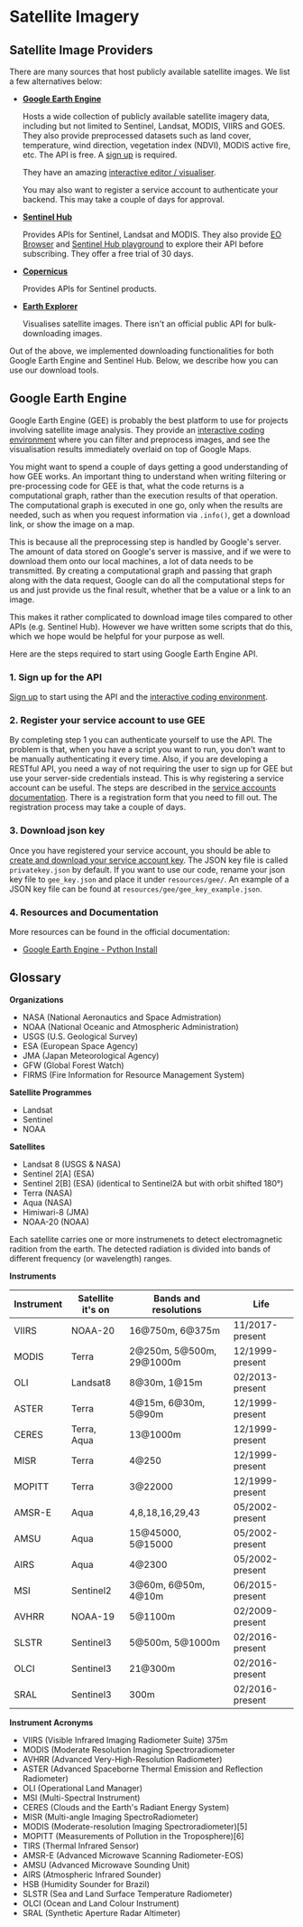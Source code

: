 # Satellite Imagery

## Satellite Image Providers

There are many sources that host publicly available satellite images.
We list a few alternatives below:

- **[Google Earth Engine](https://earthengine.google.com/)**
    
    Hosts a wide collection of publicly available satellite imagery data, 
    including but not limited to Sentinel, Landsat, MODIS, VIIRS and GOES.
    They also provide preprocessed datasets such as land cover, temperature, 
    wind direction, vegetation index (NDVI), MODIS active fire, etc.
    The API is free. A [sign up](https://earthengine.google.com/signup/) is required.
    
    They have an amazing [interactive editor / visualiser](code.earthengine.google.com/).
    
    You may also want to register a service account to authenticate your backend. 
    This may take a couple of days for approval.
- **[Sentinel Hub](https://www.sentinel-hub.com/)**
    
    Provides APIs for Sentinel, Landsat and MODIS. 
    They also provide [EO Browser](https://apps.sentinel-hub.com/eo-browser/) 
    and [Sentinel Hub playground](https://apps.sentinel-hub.com/sentinel-playground/)
    to explore their API before subscribing. They offer a free trial of 30 days.
- **[Copernicus](https://scihub.copernicus.eu/)**
    
    Provides APIs for Sentinel products.
- **[Earth Explorer](https://earthexplorer.usgs.gov/)**
    
    Visualises satellite images. There isn't an official public API for bulk-downloading images.

Out of the above, we implemented downloading functionalities for both Google Earth Engine and Sentinel Hub. 
Below, we describe how you can use our download tools.

## Google Earth Engine
Google Earth Engine (GEE) is probably the best platform to use for projects involving satellite image analysis. 
They provide an [interactive coding environment](https://code.earthengine.google.com/) where you can filter and preprocess images, 
and see the visualisation results immediately overlaid on top of Google Maps.

You might want to spend a couple of days getting a good understanding of how GEE works.
An important thing to understand when writing filtering or pre-processing code for GEE is that, 
what the code returns is a computational graph, rather than the execution results of that operation.
The computational graph is executed in one go, only when the results are needed, 
such as when you request information via `.info()`, get a download link, or show the image on a map.

This is because all the preprocessing step is handled by Google's server. 
The amount of data stored on Google's server is massive, and if we were to download them onto our local machines, 
a lot of data needs to be transmitted. 
By creating a computational graph and passing that graph along with the data request,
Google can do all the computational steps for us and just provide us the final result, whether that be a value or a link to an image.

This makes it rather complicated to download image tiles compared to other APIs (e.g. Sentinel Hub).
However we have written some scripts that do this, which we hope would be helpful for your purpose as well.

Here are the steps required to start using Google Earth Engine API.

### 1. Sign up for the API
[Sign up](https://earthengine.google.com/signup/) to start using the API and the [interactive coding environment](https://code.earthengine.google.com/).

### 2. Register your service account to use GEE
By completing step 1 you can authenticate yourself to use the API. 
The problem is that, when you have a script you want to run, you don't want to be manually authenticating it every time.
Also, if you are developing a RESTful API, you need a way of not requiring the user to sign up for GEE but use your server-side credentials instead.
This is why registering a service account can be useful. The steps are described in the [service accounts documentation](https://developers.google.com/earth-engine/service_account).
There is a registration form that you need to fill out. The registration process may take a couple of days.

### 3. Download json key
Once you have registered your service account, you should be able to [create and download your service account key](https://console.developers.google.com/iam-admin/serviceaccounts/details/).
The JSON key file is called `privatekey.json` by default. If you want to use our code, rename your json key file to `gee_key.json` and place it under `resources/gee/`.
An example of a JSON key file can be found at `resources/gee/gee_key_example.json`.

### 4. Resources and Documentation
More resources can be found in the official documentation:
- [Google Earth Engine - Python Install](https://developers.google.com/earth-engine/python_install)

## Glossary

**Organizations**
- NASA (National Aeronautics and Space Admistration)
- NOAA (National Oceanic and Atmospheric Administration)
- USGS (U.S. Geological Survey)
- ESA (European Space Agency)
- JMA (Japan Meteorological Agency)
- GFW (Global Forest Watch)
- FIRMS (Fire Information for Resource Management System)

**Satellite Programmes**
- Landsat
- Sentinel
- NOAA

**Satellites**  
- Landsat 8 (USGS & NASA)
- Sentinel 2[A] (ESA)
- Sentinel 2[B] (ESA) (identical to Sentinel2A but with orbit shifted 180°)
- Terra (NASA)
- Aqua (NASA)
- Himiwari-8 (JMA)
- NOAA-20 (NOAA)

Each satellite carries one or more instrumenets to detect electromagnetic
radition from the earth. The detected radiation is divided into bands of
different frequency (or wavelength) ranges. 


**Instruments**

| Instrument    | Satellite it's on | Bands and resolutions     | Life              |
| ----------    | ----------------- | ---------------------     | ----              |
| VIIRS         | NOAA-20           | 16@750m, 6@375m           | 11/2017-present   |
| MODIS         | Terra             | 2@250m, 5@500m, 29@1000m  | 12/1999-present   |
| OLI           | Landsat8          | 8@30m, 1@15m              | 02/2013-present   |
| ASTER	        | Terra	            | 4@15m, 6@30m, 5@90m	    | 12/1999-present   |
| CERES	        | Terra, Aqua	    | 13@1000m	                | 12/1999-present   |
| MISR	        | Terra	            | 4@250	                    | 12/1999-present   |
| MOPITT	    | Terra	            | 3@22000	                | 12/1999-present   |
| AMSR-E	    | Aqua	            | 4,8,18,16,29,43	        | 05/2002-present   |
| AMSU	        | Aqua	            | 15@45000, 5@15000	        | 05/2002-present   |
| AIRS	        | Aqua	            | 4@2300                    | 05/2002-present   |
| MSI           | Sentinel2         | 3@60m, 6@50m, 4@10m       | 06/2015-present   |
| AVHRR         | NOAA-19           | 5@1100m                   | 02/2009-present   |
| SLSTR	        | Sentinel3	        | 5@500m, 5@1000m	        | 02/2016-present   |
| OLCI	        | Sentinel3	        | 21@300m	                | 02/2016-present   |
| SRAL	        | Sentinel3	        | 300m	                    | 02/2016-present   |


**Instrument Acronyms**
- VIIRS (Visible Infrared Imaging Radiometer Suite) 375m
- MODIS (Moderate Resolution Imaging Spectroradiometer
- AVHRR (Advanced Very-High-Resolution Radiometer)
- ASTER (Advanced Spaceborne Thermal Emission and Reflection Radiometer)
- OLI (Operational Land Manager)
- MSI (Multi-Spectral Instrument)
- CERES (Clouds and the Earth's Radiant Energy System)
- MISR (Multi-angle Imaging SpectroRadiometer)
- MODIS (Moderate-resolution Imaging Spectroradiometer)[5]
- MOPITT (Measurements of Pollution in the Troposphere)[6]
- TIRS (Thermal Infrared Sensor)
- AMSR-E (Advanced Microwave Scanning Radiometer-EOS)
- AMSU (Advanced Microwave Sounding Unit)
- AIRS (Atmospheric Infrared Sounder)
- HSB (Humidity Sounder for Brazil)
- SLSTR (Sea and Land Surface Temperature Radiometer)
- OLCI (Ocean and Land Colour Instrument)
- SRAL (Synthetic Aperture Radar Altimeter)

